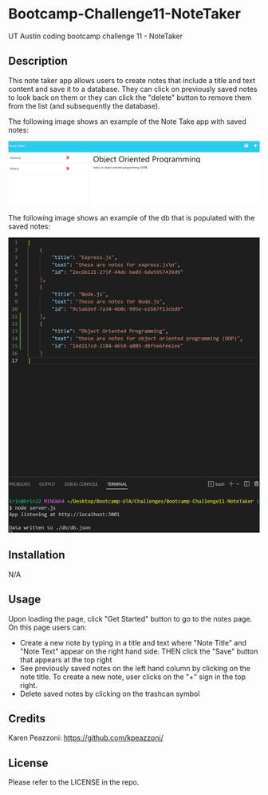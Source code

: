 # Bootcamp-Challenge11-NoteTaker
UT Austin coding bootcamp challenge 11 - NoteTaker

## Description

This note taker app allows users to create notes that include a title and text content and save it to a database. They can click on previously saved notes to look back on them or they can click the "delete" button to remove them from the list (and subsequently the database). 

The following image shows an example of the Note Take app with saved notes:

![](./assets/images/image1.jpg)

The following image shows an example of the db that is populated with the saved notes: 

![](./assets/images/image2.jpg)


## Installation

N/A

## Usage

Upon loading the page, click "Get Started" button to go to the notes page. On this page users can:
* Create a new note by typing in a title and text where "Note Title" and "Note Text" appear on the right hand side. THEN click the "Save" button that appears at the top right
* See previously saved notes on the left hand column by clicking on the note title. To create a new note, user clicks on the "+" sign in the top right.
* Delete saved notes by clicking on the trashcan symbol

## Credits

Karen Peazzoni: https://github.com/kpeazzoni/


## License

Please refer to the LICENSE in the repo.